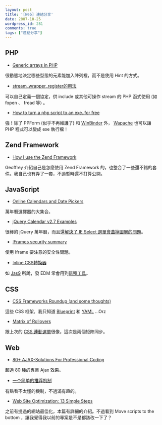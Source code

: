 ```yaml
---
layout: post
title: '[Web] 連結分享'
date: 2007-10-25
wordpress_id: 281
comments: true
tags: ["連結分享"]
---
```


<!--more-->

## PHP

* [Generic arrays in PHP](http://blog.maartenballiauw.be/post/2007/10/Generic-arrays-in-PHP.aspx)

很動態地決定哪些型態的元素能加入陣列裡，而不是使用 Hint 的方式。

* [stream_wrapper_register的用法](http://hi.baidu.com/thinkinginlamp/blog/item/d3c5a4c2693ca6180ef47712.html)

可以自己定義一個協定，供 include 或其他可操作 stream 的 PHP 函式使用 (如 fopen 、 fread 等) 。

* [How to turn a php script to an exe..for free](http://www.whenpenguinsattack.com/2007/10/25/how-to-turn-a-php-script-to-an-exefor-free/)

強！除了 PPForm (似乎不再維護了) 和 [WinBinder](http://winbinder.org/)  外， [Wapache](http://wapache.sourceforge.net/) 也可以讓 PHP 程式可以變成 exe 執行檔！ 



## Zend Framework

* [How I use the Zend Framework](http://fashion.hosmoz.net/post/2007/10/16/How-I-use-the-Zend-Framework)

Geoffrey 介紹自己是怎麼使用 Zend Framework 的，也整合了一些還不錯的套件。我自己也有弄了一套，不過暫時還不打算公開。 



## JavaScript

* [Online Calendars and Date Pickers](http://www.smashingmagazine.com/2007/10/23/online-calendars-and-date-pickers/)

萬年曆選擇器的大集合。

* [jQuery Calendar v2.7 Examples](http://marcgrabanski.com/code/jquery-calendar/)

很棒的 jQuery 萬年曆，而且還[解決了 IE Select 選單會蓋掉圖層的問題](http://blog.roodo.com/jaceju/archives/137542.html)。 

* [IFrames security summary](http://www.thespanner.co.uk/2007/10/24/iframes-security-summary/)

使用 Iframe 要注意的安全性問題。

* [Inline CSS轉換器](http://jas9.blogspot.com/2007/10/inline-css.html) 

如 [Jas9](http://jas9.blogspot.com/) 所說，發 EDM 常會用到[這種工具](http://www.soldesignco.com/dev-csstoinline.php)。 



## CSS

* [CSS Frameworks Roundup (and some thoughts)](http://css-tricks.com/css-frameworks-roundup-and-some-thoughts/)

這些 CSS 框架，我只知道 [Blueprint](http://code.google.com/p/blueprintcss/) 和 [YAML](http://www.yaml.de/en/) ...Orz

* [Matrix of Rollovers](http://css-tricks.com/matrix-of-rollovers/)

跟上次的 [CSS 連動選單](http://css-tricks.com/multiple-remote-linking-an-example-and-how-to/)很像，這次是兩個矩陣同步。 



## Web

* [80+ AJAX-Solutions For Professional Coding](http://www.smashingmagazine.com/2007/06/20/ajax-javascript-solutions-for-professional-coding/)

超過 80 種的專業 Ajax 效果。

* [一个简单的推荐机制](http://blog.joycode.com/saucer/archive/2007/10/24/109623.aspx)

有點看不太懂的機制，不過滿有趣的。

* [Web Site Optimization: 13 Simple Steps](http://www.sitepoint.com/article/web-site-optimization-steps)

之前有提過的網站最佳化，本篇有詳細的介紹。不過看到 Move scripts to the bottom ，讓我覺得我以前的專案是不是都該改一下了？


